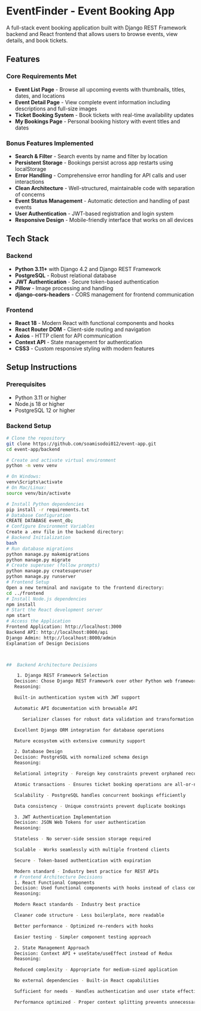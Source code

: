 # EventFinder - Event Booking App

A full-stack event booking application built with Django REST Framework backend and React frontend that allows users to browse events, view details, and book tickets.

##  Features

### Core Requirements Met
- **Event List Page** - Browse all upcoming events with thumbnails, titles, dates, and locations
- **Event Detail Page** - View complete event information including descriptions and full-size images
- **Ticket Booking System** - Book tickets with real-time availability updates
- **My Bookings Page** - Personal booking history with event titles and dates

###  Bonus Features Implemented
-  **Search & Filter** - Search events by name and filter by location
-  **Persistent Storage** - Bookings persist across app restarts using localStorage
-  **Error Handling** - Comprehensive error handling for API calls and user interactions
-  **Clean Architecture** - Well-structured, maintainable code with separation of concerns
-  **Event Status Management** - Automatic detection and handling of past events
-  **User Authentication** - JWT-based registration and login system
-  **Responsive Design** - Mobile-friendly interface that works on all devices

##  Tech Stack

### Backend
- **Python 3.11+** with Django 4.2 and Django REST Framework
- **PostgreSQL** - Robust relational database
- **JWT Authentication** - Secure token-based authentication
- **Pillow** - Image processing and handling
- **django-cors-headers** - CORS management for frontend communication

### Frontend
- **React 18** - Modern React with functional components and hooks
- **React Router DOM** - Client-side routing and navigation
- **Axios** - HTTP client for API communication
- **Context API** - State management for authentication
- **CSS3** - Custom responsive styling with modern features

## Setup Instructions

### Prerequisites
- Python 3.11 or higher
- Node.js 18 or higher
- PostgreSQL 12 or higher

###  Backend Setup

```bash
# Clone the repository
git clone https://github.com/soamisodoi012/event-app.git
cd event-app/backend

# Create and activate virtual environment
python -m venv venv

# On Windows:
venv\Scripts\activate
# On Mac/Linux:
source venv/bin/activate

# Install Python dependencies
pip install -r requirements.txt
# Database Configuration
CREATE DATABASE event_db;
# Configure Environment Variables
Create a .env file in the backend directory:
# Backend Initialization
bash
# Run database migrations
python manage.py makemigrations
python manage.py migrate
# Create superuser (follow prompts)
python manage.py createsuperuser
python manage.py runserver
# Frontend Setup
Open a new terminal and navigate to the frontend directory:
cd ../frontend
# Install Node.js dependencies
npm install
# Start the React development server
npm start
# Access the Application
Frontend Application: http://localhost:3000
Backend API: http://localhost:8000/api
Django Admin: http://localhost:8000/admin
Explanation of Design Decisions



##  Backend Architecture Decisions

    1. Django REST Framework Selection
   Decision: Chose Django REST Framework over other Python web frameworks
   Reasoning:

   Built-in authentication system with JWT support

   Automatic API documentation with browsable API

      Serializer classes for robust data validation and transformation

   Excellent Django ORM integration for database operations

   Mature ecosystem with extensive community support

   2. Database Design
   Decision: PostgreSQL with normalized schema design
   Reasoning:

   Relational integrity - Foreign key constraints prevent orphaned records

   Atomic transactions - Ensures ticket booking operations are all-or-nothing

   Scalability - PostgreSQL handles concurrent bookings efficiently

   Data consistency - Unique constraints prevent duplicate bookings

   3. JWT Authentication Implementation
   Decision: JSON Web Tokens for user authentication
   Reasoning:

   Stateless - No server-side session storage required

   Scalable - Works seamlessly with multiple frontend clients

   Secure - Token-based authentication with expiration

   Modern standard - Industry best practice for REST APIs
   # Frontend Architecture Decisions
   1. React Functional Components
   Decision: Used functional components with hooks instead of class components
   Reasoning:

   Modern React standards - Industry best practice

   Cleaner code structure - Less boilerplate, more readable

   Better performance - Optimized re-renders with hooks

   Easier testing - Simpler component testing approach

   2. State Management Approach
   Decision: Context API + useState/useEffect instead of Redux
   Reasoning:

   Reduced complexity - Appropriate for medium-sized application

   No external dependencies - Built-in React capabilities

   Sufficient for needs - Handles authentication and user state effectively

   Performance optimized - Proper context splitting prevents unnecessary re-renders
